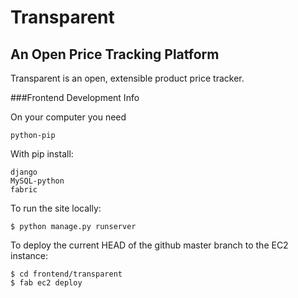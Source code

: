 Transparent
===========
An Open Price Tracking Platform
-------------------------------

Transparent is an open, extensible product price tracker.

###Frontend Development Info

On your computer you need

    python-pip

With pip install:

    django
    MySQL-python
    fabric

To run the site locally:

    $ python manage.py runserver

To deploy the current HEAD of the github master branch to the EC2 instance:

    $ cd frontend/transparent
    $ fab ec2 deploy

